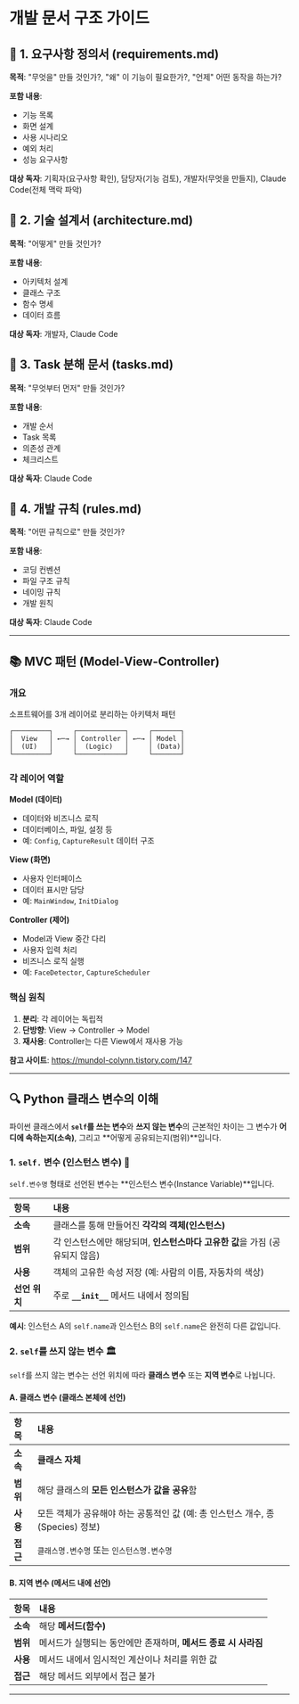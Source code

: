 # 개발 문서 구조 가이드

## 📄 1. 요구사항 정의서 (requirements.md)

**목적**: "무엇을" 만들 것인가?, "왜" 이 기능이 필요한가?, "언제" 어떤 동작을 하는가?

**포함 내용**:
- 기능 목록
- 화면 설계
- 사용 시나리오
- 예외 처리
- 성능 요구사항

**대상 독자**: 기획자(요구사항 확인), 담당자(기능 검토), 개발자(무엇을 만들지), Claude Code(전체 맥락 파악)

## 📄 2. 기술 설계서 (architecture.md)

**목적**: "어떻게" 만들 것인가?

**포함 내용**:
- 아키텍처 설계
- 클래스 구조
- 함수 명세
- 데이터 흐름

**대상 독자**: 개발자, Claude Code

## 📄 3. Task 분해 문서 (tasks.md)

**목적**: "무엇부터 먼저" 만들 것인가?

**포함 내용**:
- 개발 순서
- Task 목록
- 의존성 관계
- 체크리스트

**대상 독자**: Claude Code

## 📄 4. 개발 규칙 (rules.md)

**목적**: "어떤 규칙으로" 만들 것인가?

**포함 내용**:
- 코딩 컨벤션
- 파일 구조 규칙
- 네이밍 규칙
- 개발 원칙

**대상 독자**: Claude Code

---

## 📚 MVC 패턴 (Model-View-Controller)

### 개요

소프트웨어를 3개 레이어로 분리하는 아키텍처 패턴
```
┌─────────┐     ┌────────────┐     ┌───────┐
│  View   │ ←─→ │ Controller │ ←─→ │ Model │
│  (UI)   │     │  (Logic)   │     │ (Data)│
└─────────┘     └────────────┘     └───────┘
```

### 각 레이어 역할

**Model (데이터)**
- 데이터와 비즈니스 로직
- 데이터베이스, 파일, 설정 등
- 예: `Config`, `CaptureResult` 데이터 구조

**View (화면)**
- 사용자 인터페이스
- 데이터 표시만 담당
- 예: `MainWindow`, `InitDialog`

**Controller (제어)**
- Model과 View 중간 다리
- 사용자 입력 처리
- 비즈니스 로직 실행
- 예: `FaceDetector`, `CaptureScheduler`

### 핵심 원칙

1. **분리**: 각 레이어는 독립적
2. **단방향**: View → Controller → Model
3. **재사용**: Controller는 다른 View에서 재사용 가능

**참고 사이트**: https://mundol-colynn.tistory.com/147

---

## 🔍 Python 클래스 변수의 이해

파이썬 클래스에서 **`self`를 쓰는 변수**와 **쓰지 않는 변수**의 근본적인 차이는 그 변수가 **어디에 속하는지(소속)**, 그리고 **어떻게 공유되는지(범위)**입니다.

### 1. `self.` 변수 (인스턴스 변수) 👤

`self.변수명` 형태로 선언된 변수는 **인스턴스 변수(Instance Variable)**입니다.

| 항목 | 내용 |
| :--- | :--- |
| **소속** | 클래스를 통해 만들어진 **각각의 객체(인스턴스)** |
| **범위** | 각 인스턴스에만 해당되며, **인스턴스마다 고유한 값**을 가짐 (공유되지 않음) |
| **사용** | 객체의 고유한 속성 저장 (예: 사람의 이름, 자동차의 색상) |
| **선언 위치** | 주로 **`__init__`** 메서드 내에서 정의됨 |

**예시**:
인스턴스 A의 `self.name`과 인스턴스 B의 `self.name`은 완전히 다른 값입니다.

### 2. `self`를 쓰지 않는 변수 🏛️

`self`를 쓰지 않는 변수는 선언 위치에 따라 **클래스 변수** 또는 **지역 변수**로 나뉩니다.

#### A. 클래스 변수 (클래스 본체에 선언)

| 항목 | 내용 |
| :--- | :--- |
| **소속** | **클래스 자체** |
| **범위** | 해당 클래스의 **모든 인스턴스가 값을 공유**함 |
| **사용** | 모든 객체가 공유해야 하는 공통적인 값 (예: 총 인스턴스 개수, 종(Species) 정보) |
| **접근** | `클래스명.변수명` 또는 `인스턴스명.변수명` |

#### B. 지역 변수 (메서드 내에 선언)

| 항목 | 내용 |
| :--- | :--- |
| **소속** | 해당 **메서드(함수)** |
| **범위** | 메서드가 실행되는 동안에만 존재하며, **메서드 종료 시 사라짐** |
| **사용** | 메서드 내에서 임시적인 계산이나 처리를 위한 값 |
| **접근** | 해당 메서드 외부에서 접근 불가 |

---

